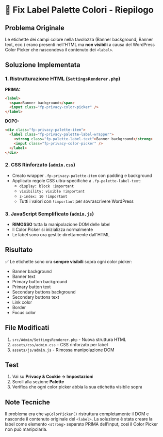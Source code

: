 # 🔧 Fix Label Palette Colori - Riepilogo

## Problema Originale
Le etichette dei campi colore nella tavolozza (Banner background, Banner text, ecc.) erano presenti nell'HTML ma **non visibili** a causa del WordPress Color Picker che nascondeva il contenuto dei `<label>`.

## Soluzione Implementata

### 1. Ristrutturazione HTML (`SettingsRenderer.php`)

**PRIMA:**
```html
<label>
  <span>Banner background</span>
  <input class="fp-privacy-color-picker" />
</label>
```

**DOPO:**
```html
<div class="fp-privacy-palette-item">
  <label class="fp-privacy-palette-label-wrapper">
    <strong class="fp-palette-label-text">Banner background</strong>
    <input class="fp-privacy-color-picker" />
  </label>
</div>
```

### 2. CSS Rinforzato (`admin.css`)

- Creato wrapper `.fp-privacy-palette-item` con padding e background
- Applicato regole CSS ultra-specifiche a `.fp-palette-label-text`:
  - `display: block !important`
  - `visibility: visible !important`
  - `z-index: 10 !important`
  - Tutti i valori con `!important` per sovrascrivere WordPress

### 3. JavaScript Semplificato (`admin.js`)

- **RIMOSSO** tutta la manipolazione DOM delle label
- Il Color Picker si inizializza normalmente
- Le label sono ora gestite direttamente dall'HTML

## Risultato

✅ Le etichette sono ora **sempre visibili** sopra ogni color picker:
- Banner background
- Banner text  
- Primary button background
- Primary button text
- Secondary buttons background
- Secondary buttons text
- Link color
- Border
- Focus color

## File Modificati

1. `src/Admin/SettingsRenderer.php` - Nuova struttura HTML
2. `assets/css/admin.css` - CSS rinforzato per label
3. `assets/js/admin.js` - Rimossa manipolazione DOM

## Test

1. Vai su **Privacy & Cookie → Impostazioni**
2. Scroll alla sezione **Palette**
3. Verifica che ogni color picker abbia la sua etichetta visibile sopra

## Note Tecniche

Il problema era che `wpColorPicker()` ristruttura completamente il DOM e nasconde il contenuto originale del `<label>`. La soluzione è stata creare la label come elemento `<strong>` separato PRIMA dell'input, così il Color Picker non può manipolarla.

